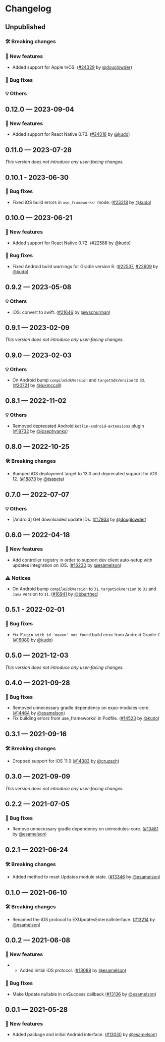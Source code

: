 # Changelog

## Unpublished

### 🛠 Breaking changes

### 🎉 New features

- Added support for Apple tvOS. ([#24329](https://github.com/expo/expo/pull/24329) by [@douglowder](https://github.com/douglowder))

### 🐛 Bug fixes

### 💡 Others

## 0.12.0 — 2023-09-04

### 🎉 New features

- Added support for React Native 0.73. ([#24018](https://github.com/expo/expo/pull/24018) by [@kudo](https://github.com/kudo))

## 0.11.0 — 2023-07-28

_This version does not introduce any user-facing changes._

## 0.10.1 - 2023-06-30

### 🐛 Bug fixes

- Fixed iOS build errors in `use_frameworks!` mode. ([#23218](https://github.com/expo/expo/pull/23218) by [@kudo](https://github.com/kudo))

## 0.10.0 — 2023-06-21

### 🎉 New features

- Added support for React Native 0.72. ([#22588](https://github.com/expo/expo/pull/22588) by [@kudo](https://github.com/kudo))

### 🐛 Bug fixes

- Fixed Android build warnings for Gradle version 8. ([#22537](https://github.com/expo/expo/pull/22537), [#22609](https://github.com/expo/expo/pull/22609) by [@kudo](https://github.com/kudo))

## 0.9.2 — 2023-05-08

### 💡 Others

- iOS: convert to swift. ([#21646](https://github.com/expo/expo/pull/21646) by [@wschurman](https://github.com/wschurman))

## 0.9.1 — 2023-02-09

_This version does not introduce any user-facing changes._

## 0.9.0 — 2023-02-03

### 💡 Others

- On Android bump `compileSdkVersion` and `targetSdkVersion` to `33`. ([#20721](https://github.com/expo/expo/pull/20721) by [@lukmccall](https://github.com/lukmccall))

## 0.8.1 — 2022-11-02

### 💡 Others

- Removed deprecated Android `kotlin-android-extensions` plugin ([#19732](https://github.com/expo/expo/pull/19732) by [@josephyanks](https://github.com/josephyanks))

## 0.8.0 — 2022-10-25

### 🛠 Breaking changes

- Bumped iOS deployment target to 13.0 and deprecated support for iOS 12. ([#18873](https://github.com/expo/expo/pull/18873) by [@tsapeta](https://github.com/tsapeta))

## 0.7.0 — 2022-07-07

### 💡 Others

- [Android] Get downloaded update IDs. ([#17933](https://github.com/expo/expo/pull/17933) by [@douglowder](https://github.com/douglowder))

## 0.6.0 — 2022-04-18

### 🎉 New features

- Add controller registry in order to support dev client auto-setup with updates integration on iOS. ([#16230](https://github.com/expo/expo/pull/16230) by [@esamelson](https://github.com/esamelson))

### ⚠️ Notices

- On Android bump `compileSdkVersion` to `31`, `targetSdkVersion` to `31` and `Java` version to `11`. ([#16941](https://github.com/expo/expo/pull/16941) by [@bbarthec](https://github.com/bbarthec))

## 0.5.1 - 2022-02-01

### 🐛 Bug fixes

- Fix `Plugin with id 'maven' not found` build error from Android Gradle 7. ([#16080](https://github.com/expo/expo/pull/16080) by [@kudo](https://github.com/kudo))

## 0.5.0 — 2021-12-03

_This version does not introduce any user-facing changes._

## 0.4.0 — 2021-09-28

### 🐛 Bug fixes

- Removed unnecessary gradle dependency on expo-modules-core. ([#14464](https://github.com/expo/expo/pull/14464) by [@esamelson](https://github.com/esamelson))
- Fix building errors from use_frameworks! in Podfile. ([#14523](https://github.com/expo/expo/pull/14523) by [@kudo](https://github.com/kudo))

## 0.3.1 — 2021-09-16

### 🛠 Breaking changes

- Dropped support for iOS 11.0 ([#14383](https://github.com/expo/expo/pull/14383) by [@cruzach](https://github.com/cruzach))

## 0.3.0 — 2021-09-09

_This version does not introduce any user-facing changes._

## 0.2.2 — 2021-07-05

### 🐛 Bug fixes

- Remove unnecessary gradle dependency on unimodules-core. ([#13481](https://github.com/expo/expo/pull/13481) by [@esamelson](https://github.com/esamelson))

## 0.2.1 — 2021-06-24

### 🛠 Breaking changes

- Added method to reset Updates module state. ([#13346](https://github.com/expo/expo/pull/13346) by [@esamelson](https://github.com/esamelson))

## 0.1.0 — 2021-06-10

### 🛠 Breaking changes

- Renamed the iOS protocol to EXUpdatesExternalInterface. ([#13214](https://github.com/expo/expo/pull/13214) by [@esamelson](https://github.com/esamelson))

## 0.0.2 — 2021-06-08

### 🎉 New features

- - Added initial iOS protocol. ([#13088](https://github.com/expo/expo/pull/13088) by [@esamelson](https://github.com/esamelson))

### 🐛 Bug fixes

- Make Update nullable in onSuccess callback ([#13136](https://github.com/expo/expo/pull/13136) by [@esamelson](https://github.com/esamelson))

## 0.0.1 — 2021-05-28

### 🎉 New features

- Added package and initial Android interface. ([#13030](https://github.com/expo/expo/pull/13030) by [@esamelson](https://github.com/esamelson))
